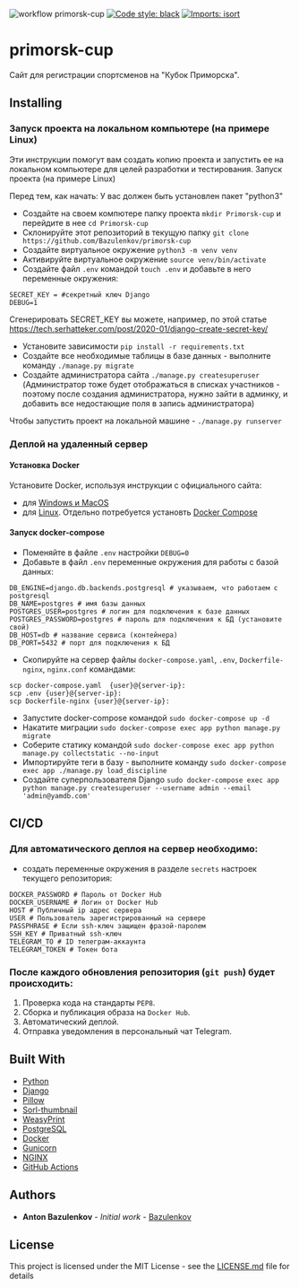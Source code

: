 ![workflow primorsk-cup](https://github.com/Bazulenkov/primorsk-cup/workflows/primorsk-cup%20CI%2fCD/badge.svg)
[![Code style: black](https://img.shields.io/badge/code%20style-black-000000.svg)](https://github.com/psf/black)
[![Imports: isort](https://img.shields.io/badge/%20imports-isort-%231674b1?style=flat&labelColor=ef8336)](https://pycqa.github.io/isort/)

# primorsk-cup

Сайт для регистрации спортсменов на "Кубок Приморска".

## Installing

### Запуск проекта на локальном компьютере (на примере Linux)

Эти инструкции помогут вам создать копию проекта и запустить ее на локальном компьютере для целей разработки и тестирования.
Запуск проекта (на примере Linux)

Перед тем, как начать: У вас должен быть установлен пакет "python3"

- Создайте на своем компютере папку проекта `mkdir Primorsk-cup` и перейдите в нее `cd Primorsk-cup`
- Склонируйте этот репозиторий в текущую папку `git clone https://github.com/Bazulenkov/primorsk-cup`
- Создайте виртуальное окружение `python3 -m venv venv`
- Активируйте виртуальное окружение `source venv/bin/activate`
- Создайте файл `.env` командой `touch .env` и добавьте в него переменные окружения:
```
SECRET_KEY = #секретный ключ Django
DEBUG=1
```
Сгенерировать SECRET_KEY вы можете, например, по этой статье https://tech.serhatteker.com/post/2020-01/django-create-secret-key/
- Установите зависимости `pip install -r requirements.txt`
- Создайте все необходимые таблицы в базе данных - выполните команду `./manage.py migrate`   
- Создайте администратора сайта `./manage.py createsuperuser` (Администратор тоже будет отображаться в списках участников - поэтому после создания администратора, нужно зайти в админку, и добавить все недостающие поля в запись администратора) 

Чтобы запустить проект на локальной машине - `./manage.py runserver`

### Деплой на удаленный сервер

#### Установка Docker
Установите Docker, используя инструкции с официального сайта:
- для [Windows и MacOS](https://www.docker.com/products/docker-desktop) 
- для [Linux](https://docs.docker.com/engine/install/ubuntu/). Отдельно потребуется установть [Docker Compose](https://docs.docker.com/compose/install/)

#### Запуск docker-compose
- Поменяйте в файле `.env` настройки `DEBUG=0`
- Добавьте в файл `.env` переменные окружения для работы с базой данных:
```
DB_ENGINE=django.db.backends.postgresql # указываем, что работаем с postgresql
DB_NAME=postgres # имя базы данных
POSTGRES_USER=postgres # логин для подключения к базе данных
POSTGRES_PASSWORD=postgres # пароль для подключения к БД (установите свой)
DB_HOST=db # название сервиса (контейнера)
DB_PORT=5432 # порт для подключения к БД 
```
- Скопируйте на сервер файлы `docker-compose.yaml`, `.env`, `Dockerfile-nginx`, `nginx.conf` командами:
```
scp docker-compose.yaml  {user}@{server-ip}:
scp .env {user}@{server-ip}:
scp Dockerfile-nginx {user}@{server-ip}:

```
- Запустите docker-compose командой `sudo docker-compose up -d` 
- Накатите миграции `sudo docker-compose exec app python manage.py migrate`
- Соберите статику командой `sudo docker-compose exec app python manage.py collectstatic --no-input`
- Импортируйте теги в базу - выполните команду `sudo docker-compose exec app ./manage.py load_discipline`
- Создайте суперпользователя Django `sudo docker-compose exec app python manage.py createsuperuser --username admin --email 'admin@yamdb.com'`

## CI/CD
### Для автоматического деплоя на сервер необходимо:
- создать переменные окружения в разделе `secrets` настроек текущего репозитория:
```
DOCKER_PASSWORD # Пароль от Docker Hub
DOCKER_USERNAME # Логин от Docker Hub
HOST # Публичный ip адрес сервера
USER # Пользователь зарегистрированный на сервере
PASSPHRASE # Если ssh-ключ защищен фразой-паролем
SSH_KEY # Приватный ssh-ключ
TELEGRAM_TO # ID телеграм-аккаунта
TELEGRAM_TOKEN # Токен бота
```

### После каждого обновления репозитория (`git push`) будет происходить:
1. Проверка кода на стандарты `PEP8`.
2. Сборка и публикация образа на `Docker Hub`.
3. Автоматический деплой.
4. Отправка уведомления в персональный чат Telegram.

## Built With
- [Python](https://www.python.org/)
- [Django](https://www.djangoproject.com/)
- [Pillow](https://pypi.org/project/Pillow/)
- [Sorl-thumbnail](https://pypi.org/project/sorl-thumbnail/)
- [WeasyPrint](https://weasyprint.org/) 
- [PostgreSQL](https://www.postgresql.org/)
- [Docker](https://www.docker.com/)
- [Gunicorn](https://gunicorn.org/)
- [NGINX](https://nginx.org)
- [GitHub Actions](https://github.com/features/actions)

## Authors

* **Anton Bazulenkov** - *Initial work* - [Bazulenkov](https://github.com/Bazulenkov)

## License

This project is licensed under the MIT License - see the [LICENSE.md](LICENSE.md) file for details